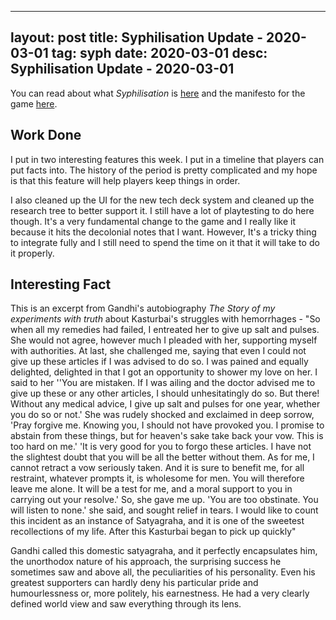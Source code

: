 
---
layout: post
title: Syphilisation Update - 2020-03-01
tag: syph
date: 2020-03-01
desc: Syphilisation Update - 2020-03-01
---


You can read about what *Syphilisation* is [here](/blog/syph/announce) and the manifesto for the game [here](/blog/syph/newManifesto).

## Work Done

I put in two interesting features this week. I put in a timeline that players can put facts into. The history of the period is pretty complicated and my hope is that this feature will help players keep things in order.


I also cleaned up the UI for the new tech deck system and cleaned up the research tree to better support it. I still have a lot of playtesting to do here though. It's a very fundamental change to the game and I really like it because it hits the decolonial notes that I want. However, It's a tricky thing to integrate fully and I still need to spend the time on it that it will take to do it properly.

## Interesting Fact

This is an excerpt from Gandhi's autobiography *The Story of my experiments with truth* about Kasturbai's struggles with hemorrhages - "So when all my remedies had failed, I entreated her to give up salt and pulses. She would not agree, however much I pleaded with her, supporting myself with authorities. At last, she challenged me, saying that even I could not give up these articles if I was advised to do so. I was pained and equally delighted, delighted in that I got an opportunity to shower my love on her. I said to her ''You are mistaken. If I was ailing and the doctor advised me to give up these or any other articles, I should unhesitatingly do so. But there! Without any medical advice, I give up salt and pulses for one year, whether you do so or not.' She was rudely shocked and exclaimed in deep sorrow, 'Pray forgive me. Knowing you, I should not have provoked you. I promise to abstain from these things, but for heaven's sake take back your vow. This is too hard on me.' 'It is very good for you to forgo these articles. I have not the slightest doubt that you will be all the better without them. As for me, I cannot retract a vow seriously taken. And it is sure to benefit me, for all restraint, whatever prompts it, is wholesome for men. You will therefore leave me alone. It will be a test for me, and a moral support to you in carrying out your resolve.' So, she gave me up. 'You are too obstinate. You will listen to none.' she said, and sought relief in tears. I would like to count this incident as an instance of Satyagraha, and it is one of the sweetest recollections of my life. After this Kasturbai began to pick up quickly"


Gandhi called this domestic satyagraha, and it perfectly encapsulates him, the unorthodox nature of his approach, the surprising success he sometimes saw and above all, the peculiarities of his personality. Even his greatest supporters can hardly deny his particular pride and humourlessness or, more politely, his earnestness. He had a very clearly defined world view and saw everything through its lens.

